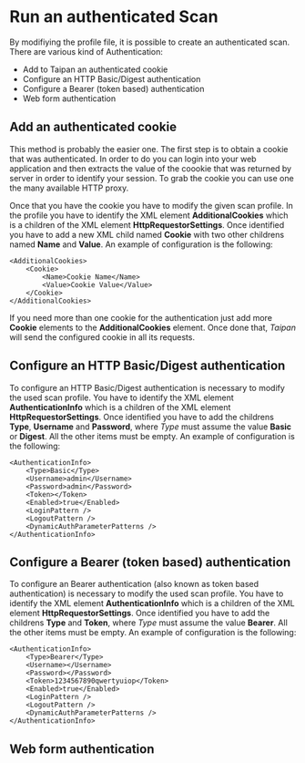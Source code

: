 # Run an authenticated Scan

By modifiying the profile file, it is possible to create an authenticated scan. There are various kind of Authentication:

* Add to Taipan an authenticated cookie
* Configure an HTTP Basic/Digest authentication
* Configure a Bearer (token based) authentication
* Web form authentication

## Add an authenticated cookie
This method is probably the easier one. The first step is to obtain a cookie that was authenticated. In order to do you can login into your web application and then extracts the value of the coookie that was returned by server in order to identify your session. To grab the cookie you can use one the many available HTTP proxy.

Once that you have the cookie you have to modify the given scan profile. In the profile you have to identify the XML element **AdditionalCookies** which is a children of the XML element **HttpRequestorSettings**. Once identified you have to add a new XML child named **Cookie** with two other childrens named **Name** and **Value**. An example of configuration is the following:

    <AdditionalCookies>
        <Cookie>
            <Name>Cookie Name</Name>
            <Value>Cookie Value</Value>
        </Cookie>
    </AdditionalCookies>
    
If you need more than one cookie for the authentication just add more **Cookie** elements to the **AdditionalCookies** element. Once done that, *Taipan* will send the configured cookie in all its requests.

## Configure an HTTP Basic/Digest authentication
To configure an HTTP Basic/Digest authentication is necessary to modify the used scan profile. You have to identify the XML element **AuthenticationInfo** which is a children of the XML element **HttpRequestorSettings**. Once identified you have to add the childrens **Type**, **Username** and **Password**, where *Type* must assume the value **Basic** or **Digest**. All the other items must be empty. An example of configuration is the following:

    <AuthenticationInfo>
        <Type>Basic</Type>
        <Username>admin</Username>
        <Password>admin</Password>
        <Token></Token>
        <Enabled>true</Enabled>
        <LoginPattern />
        <LogoutPattern />
        <DynamicAuthParameterPatterns />
    </AuthenticationInfo>
    
## Configure a Bearer (token based) authentication
To configure an Bearer authentication (also known as token based authentication) is necessary to modify the used scan profile. You have to identify the XML element **AuthenticationInfo** which is a children of the XML element **HttpRequestorSettings**. Once identified you have to add the childrens **Type** and **Token**, where *Type* must assume the value **Bearer**. All the other items must be empty. An example of configuration is the following:

    <AuthenticationInfo>
        <Type>Bearer</Type>
        <Username></Username>
        <Password></Password>
        <Token>1234567890qwertyuiop</Token>
        <Enabled>true</Enabled>
        <LoginPattern />
        <LogoutPattern />
        <DynamicAuthParameterPatterns />
    </AuthenticationInfo>
    
## Web form authentication
